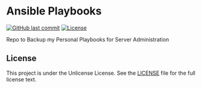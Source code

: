 # Ansible Playbooks

[![GitHub last commit](https://img.shields.io/github/last-commit/ursinn/ansible-playbooks?logo=github&style=for-the-badge)](https://github.com/ursinn/ansible-playbooks/commits)
[![License](https://img.shields.io/github/license/ursinn/ansible-playbooks?style=for-the-badge)](https://github.com/ursinn/ansible-playbooks/blob/main/LICENSE)

Repo to Backup my Personal Playbooks for Server Administration

## License

This project is under the Unlicense License. See the [LICENSE](https://github.com/ursinn/ansible-playbooks/blob/main/LICENSE)
file for the full license text.
